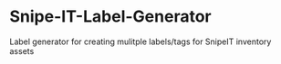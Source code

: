 # Snipe-IT-Label-Generator
Label generator for creating mulitple labels/tags for SnipeIT inventory assets
